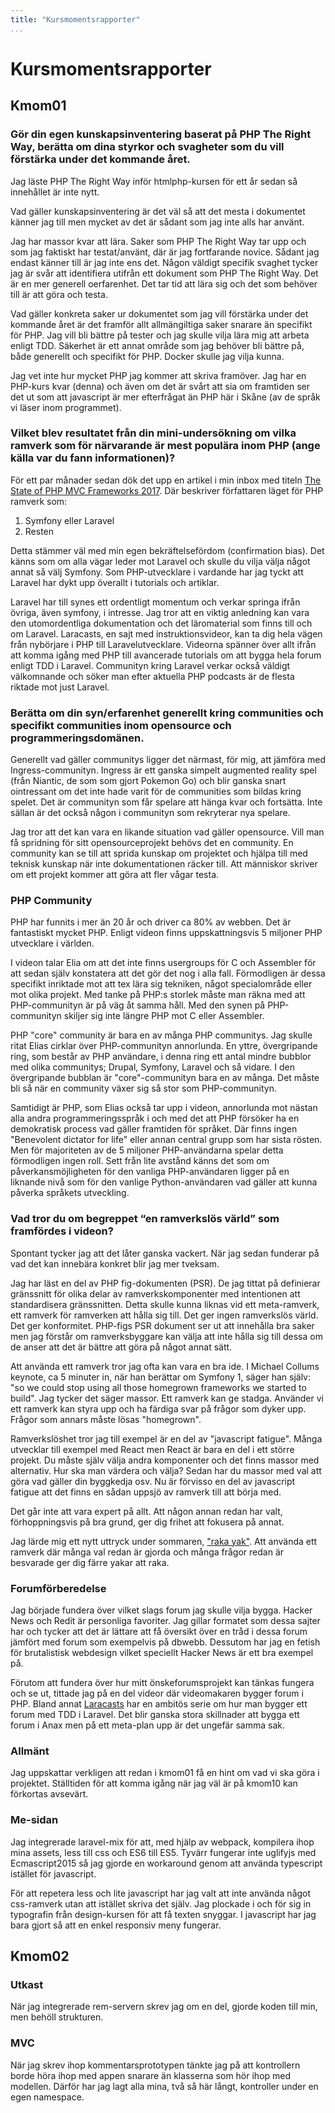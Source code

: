 ```yaml
---
title: "Kursmomentsrapporter"
...
```

Kursmomentsrapporter
=========================

## Kmom01


### Gör din egen kunskapsinventering baserat på PHP The Right Way, berätta om dina styrkor och svagheter som du vill förstärka under det kommande året.

Jag läste PHP The Right Way inför htmlphp-kursen för ett år sedan så innehållet är inte nytt.

Vad gäller kunskapsinventering är det väl så att det mesta i dokumentet känner jag till men mycket av det är sådant som jag inte alls har använt.

Jag har massor kvar att lära. Saker som PHP The Right Way tar upp och som jag faktiskt har testat/använt, där är jag fortfarande novice. Sådant jag endast känner till är jag inte ens det. Någon väldigt specifik svaghet tycker jag är svår att identifiera utifrån ett dokument som PHP The Right Way. Det är en mer generell oerfarenhet. Det tar tid att lära sig och det som behöver till är att göra och testa.

Vad gäller konkreta saker ur dokumentet som jag vill förstärka under det kommande året är det framför allt allmängiltiga saker snarare än specifikt för PHP. Jag vill bli bättre på tester och jag skulle vilja lära mig att arbeta enligt TDD. Säkerhet är ett annat område som jag behöver bli bättre på, både generellt och specifikt för PHP. Docker skulle jag vilja kunna.

Jag vet inte hur mycket PHP jag kommer att skriva framöver. Jag har en PHP-kurs kvar (denna) och även om det är svårt att sia om framtiden ser det ut som att javascript är mer efterfrågat än PHP här i Skåne (av de språk vi läser inom programmet).

### Vilket blev resultatet från din mini-undersökning om vilka ramverk som för närvarande är mest populära inom PHP (ange källa var du fann informationen)?
För ett par månader sedan dök det upp en artikel i min inbox med titeln [The State of PHP MVC Frameworks 2017](https://www.sitepoint.com/the-state-of-php-mvc-frameworks-in-2017/). Där beskriver författaren läget för PHP ramverk som:
1. Symfony eller Laravel
2. Resten

Detta stämmer väl med min egen bekräftelsefördom (confirmation bias). Det känns som om alla vägar leder mot Laravel och skulle du vilja välja något annat så välj Symfony. Som PHP-utvecklare i vardande har jag tyckt att Laravel har dykt upp överallt i tutorials och artiklar.

Laravel har till synes ett ordentligt momentum och verkar springa ifrån övriga, även symfony, i intresse. Jag tror att en viktig anledning kan vara den utomordentliga dokumentation och det läromaterial som finns till och om Laravel. Laracasts, en sajt med instruktionsvideor, kan ta dig hela vägen från nybörjare i PHP till Laravelutvecklare. Videorna spänner över allt ifrån att komma igång med PHP till avancerade tutorials om att bygga hela forum enligt TDD i Laravel. Communityn kring Laravel verkar också väldigt välkomnande och söker man efter aktuella PHP podcasts är de flesta riktade mot just Laravel.

### Berätta om din syn/erfarenhet generellt kring communities och specifikt communities inom opensource och programmeringsdomänen.

Generellt vad gäller communitys ligger det närmast, för mig, att jämföra med Ingress-communityn. Ingress är ett ganska simpelt augmented reality spel (från Niantic, de som som gjort Pokemon Go) och blir ganska snart ointressant om det inte hade varit för de communities som bildas kring spelet. Det är communityn som får spelare att hänga kvar och fortsätta. Inte sällan är det också någon i communityn som rekryterar nya spelare.

Jag tror att det kan vara en likande situation vad gäller opensource. Vill man få spridning för sitt opensourceprojekt behövs det en community. En community kan se till att sprida kunskap om projektet och hjälpa till med teknisk kunskap när inte dokumentationen räcker till. Att människor skriver om ett projekt kommer att göra att fler vågar testa.

### PHP Community
PHP har funnits i mer än 20 år och driver ca 80% av webben. Det är fantastiskt mycket PHP. Enligt videon finns uppskattningsvis 5 miljoner PHP utvecklare i världen.

I videon talar Elia om att det inte finns usergroups för C och Assembler för att sedan själv konstatera att det gör det nog i alla fall. Förmodligen är dessa specifikt inriktade mot att tex lära sig tekniken, något specialområde eller mot olika projekt. Med tanke på PHP:s storlek måste man räkna med att PHP-communityn är på väg åt samma håll. Med den synen på PHP-communityn skiljer sig inte längre PHP mot C eller Assembler.

PHP "core" community är bara en av många PHP communitys. Jag skulle ritat Elias cirklar över PHP-communityn annorlunda. En yttre, övergripande ring, som består av PHP användare, i denna ring ett antal mindre bubblor med olika communitys; Drupal, Symfony, Laravel och så vidare. I den övergripande bubblan är "core"-communityn bara en av många. Det måste bli så när en community växer sig så stor som PHP-communityn.

Samtidigt är PHP, som Elias också tar upp i videon, annorlunda mot nästan alla andra programmeringsspråk i och med det att PHP försöker ha en demokratisk process vad gäller framtiden för språket. Där finns ingen "Benevolent dictator for life" eller annan central grupp som har sista rösten. Men för majoriteten av de 5 miljoner PHP-användarna spelar detta förmodligen ingen roll. Sett från lite avstånd känns det som om påverkansmöjligheten för den vanliga PHP-användaren ligger på en liknande nivå som för den vanlige Python-användaren vad gäller att kunna påverka språkets utveckling.

### Vad tror du om begreppet “en ramverkslös värld” som framfördes i videon?
Spontant tycker jag att det låter ganska vackert. När jag sedan funderar på vad det kan innebära konkret blir jag mer tveksam.

Jag har läst en del av PHP fig-dokumenten (PSR). De jag tittat på definierar gränssnitt för olika delar av ramverkskomponenter med intentionen att standardisera gränssnitten. Detta skulle kunna liknas vid ett meta-ramverk, ett ramverk för ramverken att hålla sig till. Det ger ingen ramverkslös värld. Det ger konformitet. PHP-figs PSR dokument ser ut att innehålla bra saker men jag förstår om ramverksbyggare kan välja att inte hålla sig till dessa om de anser att det är bättre att göra på något annat sätt.

Att använda ett ramverk tror jag ofta kan vara en bra ide. I Michael Collums keynote, ca 5 minuter in, när han berättar om Symfony 1, säger han själv: "so we could stop using all those homegrown frameworks we started to build". Jag tycker det säger massor. Ett ramverk kan ge stadga. Använder vi ett ramverk kan styra upp och ha färdiga svar på frågor som dyker upp. Frågor som annars måste lösas "homegrown".

Ramverkslöshet tror jag till exempel är en del av "javascript fatigue". Många utvecklar till exempel med React men React är bara en del i ett större projekt. Du måste själv välja andra komponenter och det finns massor med alternativ. Hur ska man värdera och välja? Sedan har du massor med val att göra vad gäller din byggkedja osv. Nu är förvisso en del av javascript fatigue att det finns en sådan uppsjö av ramverk till att börja med.

Det går inte att vara expert på allt. Att någon annan redan har valt, förhoppningsvis på bra grund, ger dig frihet att fokusera på annat.

Jag lärde mig ett nytt uttryck under sommaren, ["raka yak"](http://www.hanselman.com/blog/YakShavingDefinedIllGetThatDoneAsSoonAsIShaveThisYak.aspx). Att använda ett ramverk där många val redan är gjorda och många frågor redan är besvarade ger dig färre yakar att raka.

### Forumförberedelse
Jag började fundera över vilket slags forum jag skulle vilja bygga. Hacker News och Redit är personliga favoriter. Jag gillar formatet som dessa sajter har och tycker att det är lättare att få översikt över en tråd i dessa forum jämfört med forum som exempelvis på dbwebb. Dessutom har jag en fetish för brutalistisk webdesign vilket speciellt Hacker News är ett bra exempel på.

Förutom att fundera över hur mitt önskeforumsprojekt kan tänkas fungera och se ut, tittade jag på en del videor där videomakaren bygger forum i PHP. Bland annat [Laracasts](http://laracasts.com) har en ambitös serie om hur man bygger ett forum med TDD i Laravel. Det blir ganska stora skillnader att bygga ett forum i Anax men på ett meta-plan upp är det ungefär samma sak.

### Allmänt
Jag uppskattar verkligen att redan i kmom01 få en hint om vad vi ska göra i projektet. Ställtiden för att komma igång när jag väl är på kmom10 kan förkortas avsevärt.

### Me-sidan
Jag integrerade laravel-mix för att, med hjälp av webpack, kompilera ihop mina assets, less till css och ES6 till ES5. Tyvärr fungerar inte uglifyjs med Ecmascript2015 så jag gjorde en workaround genom att använda typescript istället för javascript.

För att repetera less och lite javascript har jag valt att inte använda något css-ramverk utan att istället skriva det själv. Jag plockade i och för sig in typografin från design-kursen för att få texten snyggar. I javascript har jag bara gjort så att en enkel responsiv meny fungerar.

## Kmom02

### Utkast
När jag integrerade rem-servern skrev jag om en del, gjorde koden till min, men behöll strukturen.

### MVC
När jag skrev ihop kommentarsprototypen tänkte jag på att kontrollern borde höra ihop med appen snarare än klasserna som hör ihop med modellen. Därför har jag lagt alla mina, två så här långt, kontroller under en egen namespace.
